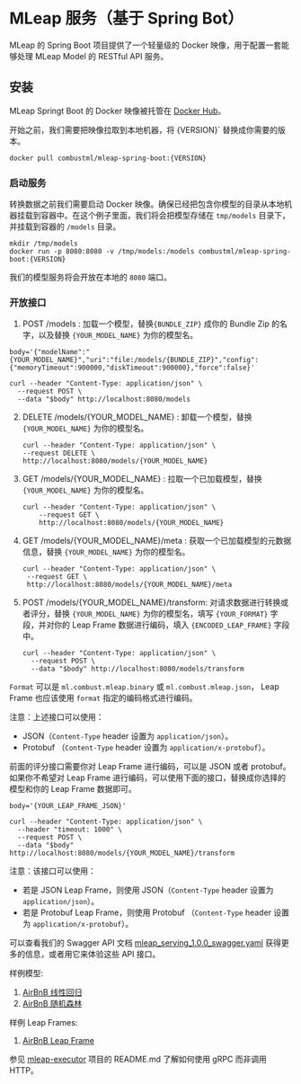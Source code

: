 # MLeap 服务（基于 Spring Bot）

MLeap 的 Spring Boot 项目提供了一个轻量级的 Docker 映像，用于配置一套能够处理 MLeap Model 的 RESTful API 服务。

## 安装

MLeap Springt Boot 的 Docker 映像被托管在 [Docker Hub](https://hub.docker.com/r/combustml/mleap-spring-boot/)。

开始之前，我们需要把映像拉取到本地机器，将 {VERSION}` 替换成你需要的版本。

```bash
docker pull combustml/mleap-spring-boot:{VERSION}
```

### 启动服务

转换数据之前我们需要启动 Docker 映像。确保已经把包含你模型的目录从本地机器挂载到容器中。在这个例子里面，我们将会把模型存储在 `tmp/models` 目录下，并挂载到容器的 `/models` 目录。

```shell
mkdir /tmp/models
docker run -p 8080:8080 -v /tmp/models:/models combustml/mleap-spring-boot:{VERSION}
```

我们的模型服务将会开放在本地的 `8080` 端口。

### 开放接口

1. POST /models : 加载一个模型，替换`{BUNDLE_ZIP}` 成你的 Bundle Zip 的名字，以及替换 `{YOUR_MODEL_NAME}` 为你的模型名。

```shell
body='{"modelName":"{YOUR_MODEL_NAME}","uri":"file:/models/{BUNDLE_ZIP}","config":{"memoryTimeout":900000,"diskTimeout":900000},"force":false}'

curl --header "Content-Type: application/json" \
  --request POST \
  --data "$body" http://localhost:8080/models
```

2. DELETE /models/{YOUR_MODEL_NAME} : 卸载一个模型，替换 `{YOUR_MODEL_NAME}` 为你的模型名。

   ``` shell
   curl --header "Content-Type: application/json" \
   --request DELETE \
   http://localhost:8080/models/{YOUR_MODEL_NAME}
   ```

3. GET /models/{YOUR_MODEL_NAME} : 拉取一个已加载模型，替换 `{YOUR_MODEL_NAME}` 为你的模型名。

   ``` shell
   curl --header "Content-Type: application/json" \
       --request GET \
       http://localhost:8080/models/{YOUR_MODEL_NAME}
   ```

4. GET /models/{YOUR_MODEL_NAME}/meta : 获取一个已加载模型的元数据信息，替换 `{YOUR_MODEL_NAME}` 为你的模型名。

   ``` shell
   curl --header "Content-Type: application/json" \
   	--request GET \
   	http://localhost:8080/models/{YOUR_MODEL_NAME}/meta
   ```

   

5. POST /models/{YOUR_MODEL_NAME}/transform: 对请求数据进行转换或者评分，替换 `{YOUR_MODEL_NAME}` 为你的模型名，填写 `{YOUR_FORMAT}` 字段，并对你的 Leap Frame 数据进行编码，填入 `{ENCODED_LEAP_FRAME}` 字段中。

   ``` shell
   curl --header "Content-Type: application/json" \
     --request POST \
     --data "$body" http://localhost:8080/models/transform
   ```

`Format` 可以是 `ml.combust.mleap.binary` 或 `ml.combust.mleap.json`， Leap Frame 也应该使用 `format` 指定的编码格式进行编码。

注意：上述接口可以使用：

- JSON（`Content-Type` header 设置为 `application/json`）。
- Protobuf （`Content-Type` header 设置为 `application/x-protobuf`）。

前面的评分接口需要你对 Leap Frame 进行编码，可以是 JSON 或者 protobuf。如果你不希望对 Leap Frame 进行编码，可以使用下面的接口，替换成你选择的模型和你的 Leap Frame 数据即可。

```shell
body='{YOUR_LEAP_FRAME_JSON}'

curl --header "Content-Type: application/json" \
  --header "timeout: 1000" \
  --request POST \
  --data "$body" http://localhost:8080/models/{YOUR_MODEL_NAME}/transform	
```

注意：该接口可以使用：

- 若是 JSON Leap Frame，则使用 JSON（`Content-Type` header 设置为 `application/json`）。 
- 若是 Protobuf Leap Frame，则使用 Protobuf （`Content-Type` header 设置为 `application/x-protobuf`）。

可以查看我们的 Swagger API 文档 [mleap_serving_1.0.0_swagger.yaml](https://github.com/combust/mleap/blob/master/mleap-spring-boot/src/main/resources/mleap_serving_1.0.0_swagger.yaml) 获得更多的信息，或者用它来体验这些 API 接口。

样例模型:

1. [AirBnB 线性回归](https://github.com/combust/mleap/raw/master/mleap-benchmark/src/main/resources/models/airbnb.model.lr.zip)
2. [AirBnB 随机森林](https://github.com/combust/mleap/raw/master/mleap-benchmark/src/main/resources/models/airbnb.model.rf.zip)

样例 Leap Frames:

1. [AirBnB Leap Frame](https://s3-us-west-2.amazonaws.com/mleap-demo/frame.airbnb.json)

参见 [mleap-executor](https://github.com/combust/mleap/tree/master/mleap-executor) 项目的 README.md 了解如何使用 gRPC 而非调用 HTTP。